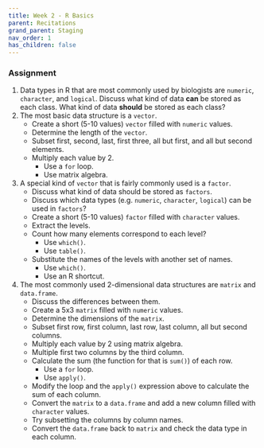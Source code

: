 ```yaml
---
title: Week 2 - R Basics
parent: Recitations
grand_parent: Staging
nav_order: 1
has_children: false
---
```




### Assignment

1. Data types in R that are most commonly used by biologists are `numeric`, `character`, and `logical`. Discuss what kind of data **can** be stored as each class. What kind of data **should** be stored as each class?
2. The most basic data structure is a `vector`.
	- Create a short (5-10 values) `vector` filled with `numeric` values.
	- Determine the length of the `vector`.
	- Subset first, second, last, first three, all but first, and all but second elements.
	- Multiply each value by 2.
		- Use a `for` loop.
		- Use matrix algebra.
3. A special kind of `vector` that is fairly commonly used is a `factor`.
	- Discuss what kind of data should be stored as `factors`.
	- Discuss which data types (e.g. `numeric`, `character`, `logical`) can be used in `factors`?
	- Create a short (5-10 values) `factor` filled with `character` values.
	- Extract the levels.
	- Count how many elements correspond to each level?
		- Use `which()`.
		- Use `table()`.
	- Substitute the names of the levels with another set of names.
		- Use `which()`.
		- Use an R shortcut.
4. The most commonly used 2-dimensional data structures are `matrix` and `data.frame`.
	- Discuss the differences between them.
	- Create a 5x3 `matrix` filled with `numeric` values.
	- Determine the dimensions of the `matrix`.
	- Subset first row, first column, last row, last column, all but second columns.
	- Multiply each value by 2 using matrix algebra.
	- Multiple first two columns by the third column.
	- Calculate the sum (the function for that is `sum()`) of each row.
		- Use a `for` loop.
		- Use `apply()`.
	- Modify the loop and the `apply()` expression above to calculate the sum of each column.
	- Convert the `matrix` to a `data.frame` and add a new column filled with `character` values.
	- Try subsetting the columns by column names.
	- Convert the `data.frame` back to `matrix` and check the data type in each column.
